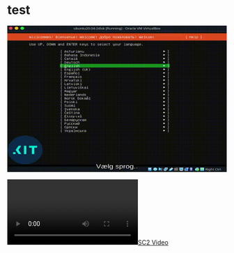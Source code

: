 # test

[![SC2 Video](video/output.gif)](https://github.com/sunekochhansen/test/blob/main/video/language_installer_keyboard-layout_edit.mkv)


[![SC2 Video](video/output.webm)](https://github.com/sunekochhansen/test/blob/main/video/language_installer_keyboard-layout_edit.mkv)
